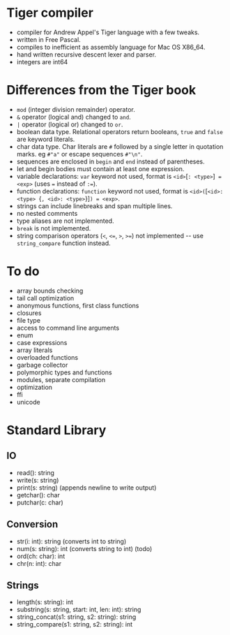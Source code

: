 # Tiger compiler

- compiler for Andrew Appel's Tiger language with a few tweaks.
- written in Free Pascal.
- compiles to inefficient as assembly language for Mac OS X86_64.
- hand written recursive descent lexer and parser.
- integers are int64

# Differences from the Tiger book

- `mod` (integer division remainder) operator.
- `&` operator (logical and) changed to `and`.
- `|` operator (logical or) changed to `or`.
- boolean data type. Relational operators return booleans, `true` and
  `false` are keyword literals.
- char data type. Char literals are `#` followed by a single letter in
  quotation marks. eg `#"a"` or escape sequences `#"\n"`.
- sequences are enclosed in `begin` and `end` instead of
  parentheses.
- let and begin bodies must contain at least one expression.
- variable declarations: `var` keyword not used, format is
  `<id>`[`: <type>`]` = <exp>` (uses `=` instead of `:=`).
- function declarations: `function` keyword not used, format is
  `<id>(`[`<id>: <type> `{`, <id>: <type>`}]`) = <exp>`.
- strings can include linebreaks and span multiple lines.
- no nested comments
- type aliases are not implemented.
- `break` is not implemented.
- string comparison operators (`<`, `<=`, `>`, `>=`) not implemented --
  use `string_compare` function instead.

# To do

- array bounds checking
- tail call optimization
- anonymous functions, first class functions
- closures
- file type
- access to command line arguments
- enum
- case expressions
- array literals
- overloaded functions
- garbage collector
- polymorphic types and functions
- modules, separate compilation
- optimization
- ffi
- unicode

# Standard Library

## IO

- read(): string
- write(s: string)
- print(s: string)              (appends newline to write output)
- getchar(): char
- putchar(c: char)

## Conversion

- str(i: int): string           (converts int to string)
- num(s: string): int           (converts string to int) (todo)
- ord(ch: char): int
- chr(n: int): char

## Strings

- length(s: string): int
- substring(s: string, start: int, len: int): string
- string_concat(s1: string, s2: string): string
- string_compare(s1: string, s2: string): int
